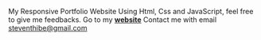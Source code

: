 My Responsive Portfolio Website Using Html, Css and JavaScript, feel free to give me feedbacks.
Go to my **[website](https://stevetanus.github.io)**
Contact me with email <steventhibe@gmail.com>


